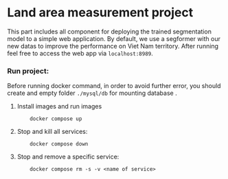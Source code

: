 # Land area measurement project
This part includes all component for deploying the trained segmentation model to a simple web application. By default, we use a segformer with our new datas to improve the performance on Viet Nam territory. After running feel free to access the web app via `localhost:8989`. 
### Run project:
Before running docker command, in order to avoid further error, you should create and empty folder `./mysql/db` for mounting database .
1. Install images and run images
    ```
        docker compose up
    ```
2. Stop and kill all services:
    ```
        docker compose down
    ```
3. Stop and remove a specific service:
    ```
        docker compose rm -s -v <name of service>
    ```